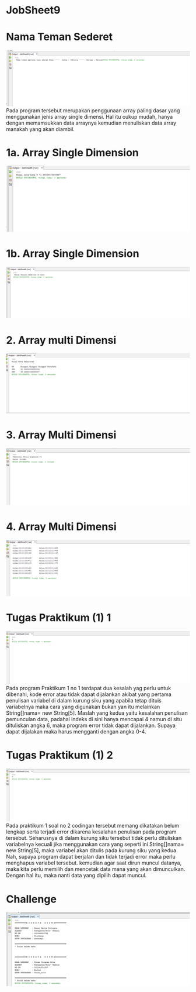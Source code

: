# JobSheet9
# Nama Teman Sederet
![Alt Text](https://github.com/memorezasabana/JobSheet9/blob/master/Arraynamateman.png)
Pada program tersebut merupakan penggunaan array paling dasar yang menggunakan jenis array single dimensi. Hal itu cukup mudah, hanya dengan memamsukkan data arraynya kemudian menuliskan data array manakah yang akan diambil.
# 1a. Array Single Dimension 
![Alt Text](https://github.com/memorezasabana/JobSheet9/blob/master/Array1.png)
# 1b. Array Single Dimension 
![Alt Text](https://github.com/memorezasabana/JobSheet9/blob/master/Array2.png)
# 2. Array multi Dimensi
![Alt Text](https://github.com/memorezasabana/JobSheet9/blob/master/Array3.png)
# 3. Array Multi Dimensi
![Alt Text](https://github.com/memorezasabana/JobSheet9/blob/master/Array4.png)
# 4. Array Multi Dimensi
![Alt Text](https://github.com/memorezasabana/JobSheet9/blob/master/Array5.png)
# Tugas Praktikum (1) 1
![Alt Text](https://github.com/memorezasabana/JobSheet9/blob/master/Tuprak2.png)
Pada program Praktikum 1 no 1 terdapat dua kesalah yag perlu untuk dibenahi, kode error atau tidak dapat dijalankan akibat yang pertama penulisan variabel di dalam kurung siku yang apabila tetap dituis variabelnya maka cara yang digunakan bukan yan itu melainkan String[]nama= new String[5]. Maslah yang kedua yaitu kesalahan penulisan pemunculan data, padahal indeks di sini hanya mencapai 4 namun di situ dituliskan angka 6, maka program error tidak dapat dijalankan. Supaya dapat dijalakan maka harus mengganti dengan angka 0-4. 
# Tugas Praktikum (1) 2
![Alt Text](https://github.com/memorezasabana/JobSheet9/blob/master/Tuprak2.png)
Pada praktikum 1 soal no 2 codingan tersebut memang dikatakan belum lengkap serta terjadi error dikarena kesalahan penulisan pada program tersebut. Seharusnya di dalam kurung siku tersebut tidak perlu dituliskan variabelnya kecuali jika menggunakan cara yang seperti ini String[]nama= new String[5], maka variabel akan ditulis pada kurung siku yang kedua. Nah, supaya program dapat berjalan dan tidak terjadi error maka perlu menghapus variabel tersebut. kemudian agar saat dirun muncul datanya, maka kita perlu memilih dan mencetak data mana yang akan dimunculkan. Dengan hal itu, maka nanti data yang dipilih dapat muncul.
# Challenge 
![Alt Text](https://github.com/memorezasabana/JobSheet9/blob/master/2019-09-12.png)
